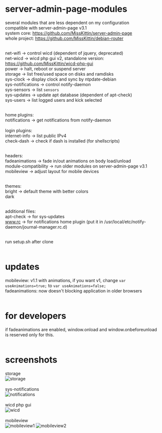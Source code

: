 # server-admin-page-modules
several modules that are less dependent on my configuration<br>
compatible with server-admin-page v3.1<br>
system core: https://github.com/MissKittin/server-admin-page<br>
whole project: https://github.com/MissKittin/debian-router<br><br>

net-wifi -> control wicd (dependent of jquery, deprecated)<br>
net-wicd -> wicd php gui v2, standalone version: https://github.com/MissKittin/wicd-php-gui<br>
power -> halt, reboot or suspend server<br>
storage -> list free/used space on disks and ramdisks<br>
sys-clock -> display clock and sync by ntpdate-debian<br>
sys-notifications -> control notify-daemon<br>
sys-sensors -> list `sensors`<br>
sys-updates -> update apt database (dependent of apt-check)<br>
sys-users -> list logged users and kick selected<br><br>

home plugins:<br>
notifications -> get notifications from notify-daemon<br><br>
login plugins:<br>
internet-info -> list public IPv4<br>
check-dash -> check if dash is installed (for shellscripts)<br><br>

headers:<br>
fadeanimations -> fade in/out animations on body load/unload<br>
module-compatibility -> run older modules on server-admin-page v3.1<br>
mobileview -> adjust layout for mobile devices<br><br>

themes:<br>
bright -> default theme with better colors<br>
dark<br><br>

additional files:<br>
apt-check -> for sys-updates<br>
www.rc -> for notifications home plugin (put it in /usr/local/etc/notify-daemon/journal-manager.rc.d)<br><br>

run setup.sh after clone<br><br>

# updates
mobileview: v1.1 with animations, if you want v1, change `var useAnimations=true;` to `var useAnimations=false;`<br>
fadeanimations: now doesn't blocking application in older browsers<br><br>

# for developers
if fadeanimations are enabled, window.onload and window.onbeforeunload is reserved only for this.<br><br>

# screenshots
storage<br>
![storage](https://github.com/MissKittin/server-admin-page-modules/blob/master/storage.png)<br><br>
sys-notifications<br>
![notifications](https://github.com/MissKittin/server-admin-page-modules/blob/master/sys-notifications.png)<br><br>
wicd php gui<br>
![wicd](https://raw.githubusercontent.com/MissKittin/server-admin-page-modules/master/net-wicd.png)<br><br>
mobileview<br>
![mobileview1](https://raw.githubusercontent.com/MissKittin/server-admin-page-modules/master/preview_mobileview1.png)
![mobileview2](https://raw.githubusercontent.com/MissKittin/server-admin-page-modules/master/preview_mobileview2.png)

